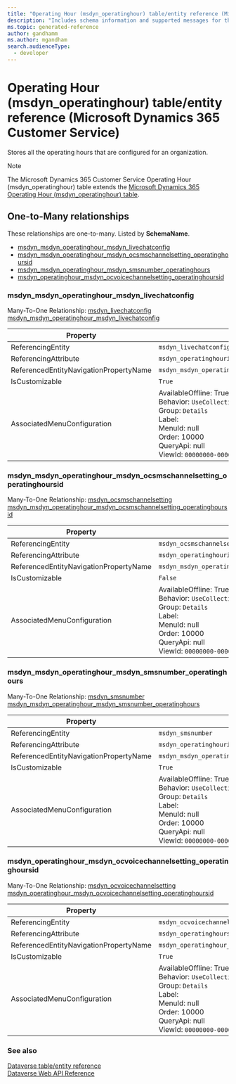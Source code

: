```yaml
---
title: "Operating Hour (msdyn_operatinghour) table/entity reference (Microsoft Dynamics 365 Customer Service)"
description: "Includes schema information and supported messages for the Operating Hour (msdyn_operatinghour) table/entity with Microsoft Dynamics 365 Customer Service."
ms.topic: generated-reference
author: gandhamm
ms.author: mgandham
search.audienceType: 
  - developer
---
```


# Operating Hour (msdyn_operatinghour) table/entity reference (Microsoft Dynamics 365 Customer Service)

Stores all the operating hours that are configured for an organization.

> [!NOTE]
> The Microsoft Dynamics 365 Customer Service Operating Hour (msdyn_operatinghour) table extends the [Microsoft Dynamics 365 Operating Hour (msdyn_operatinghour) table](/dynamics365/developer/reference/entities/msdyn_operatinghour).




## One-to-Many relationships

These relationships are one-to-many. Listed by **SchemaName**.

- [msdyn_msdyn_operatinghour_msdyn_livechatconfig](#BKMK_msdyn_msdyn_operatinghour_msdyn_livechatconfig)
- [msdyn_msdyn_operatinghour_msdyn_ocsmschannelsetting_operatinghoursid](#BKMK_msdyn_msdyn_operatinghour_msdyn_ocsmschannelsetting_operatinghoursid)
- [msdyn_msdyn_operatinghour_msdyn_smsnumber_operatinghours](#BKMK_msdyn_msdyn_operatinghour_msdyn_smsnumber_operatinghours)
- [msdyn_operatinghour_msdyn_ocvoicechannelsetting_operatinghoursid](#BKMK_msdyn_operatinghour_msdyn_ocvoicechannelsetting_operatinghoursid)

### <a name="BKMK_msdyn_msdyn_operatinghour_msdyn_livechatconfig"></a> msdyn_msdyn_operatinghour_msdyn_livechatconfig

Many-To-One Relationship: [msdyn_livechatconfig msdyn_msdyn_operatinghour_msdyn_livechatconfig](msdyn_livechatconfig.md#BKMK_msdyn_msdyn_operatinghour_msdyn_livechatconfig)

|Property|Value|
|---|---|
|ReferencingEntity|`msdyn_livechatconfig`|
|ReferencingAttribute|`msdyn_operatinghourid`|
|ReferencedEntityNavigationPropertyName|`msdyn_msdyn_operatinghour_msdyn_livechatconfig`|
|IsCustomizable|`True`|
|AssociatedMenuConfiguration|AvailableOffline: True<br />Behavior: `UseCollectionName`<br />Group: `Details`<br />Label: <br />MenuId: null<br />Order: 10000<br />QueryApi: null<br />ViewId: `00000000-0000-0000-0000-000000000000`|

### <a name="BKMK_msdyn_msdyn_operatinghour_msdyn_ocsmschannelsetting_operatinghoursid"></a> msdyn_msdyn_operatinghour_msdyn_ocsmschannelsetting_operatinghoursid

Many-To-One Relationship: [msdyn_ocsmschannelsetting msdyn_msdyn_operatinghour_msdyn_ocsmschannelsetting_operatinghoursid](msdyn_ocsmschannelsetting.md#BKMK_msdyn_msdyn_operatinghour_msdyn_ocsmschannelsetting_operatinghoursid)

|Property|Value|
|---|---|
|ReferencingEntity|`msdyn_ocsmschannelsetting`|
|ReferencingAttribute|`msdyn_operatinghourid`|
|ReferencedEntityNavigationPropertyName|`msdyn_msdyn_operatinghour_msdyn_ocsmschannelsetting_operatinghoursid`|
|IsCustomizable|`False`|
|AssociatedMenuConfiguration|AvailableOffline: True<br />Behavior: `UseCollectionName`<br />Group: `Details`<br />Label: <br />MenuId: null<br />Order: 10000<br />QueryApi: null<br />ViewId: `00000000-0000-0000-0000-000000000000`|

### <a name="BKMK_msdyn_msdyn_operatinghour_msdyn_smsnumber_operatinghours"></a> msdyn_msdyn_operatinghour_msdyn_smsnumber_operatinghours

Many-To-One Relationship: [msdyn_smsnumber msdyn_msdyn_operatinghour_msdyn_smsnumber_operatinghours](msdyn_smsnumber.md#BKMK_msdyn_msdyn_operatinghour_msdyn_smsnumber_operatinghours)

|Property|Value|
|---|---|
|ReferencingEntity|`msdyn_smsnumber`|
|ReferencingAttribute|`msdyn_operatinghourid`|
|ReferencedEntityNavigationPropertyName|`msdyn_msdyn_operatinghour_msdyn_smsnumber_operatinghours`|
|IsCustomizable|`True`|
|AssociatedMenuConfiguration|AvailableOffline: True<br />Behavior: `UseCollectionName`<br />Group: `Details`<br />Label: <br />MenuId: null<br />Order: 10000<br />QueryApi: null<br />ViewId: `00000000-0000-0000-0000-000000000000`|

### <a name="BKMK_msdyn_operatinghour_msdyn_ocvoicechannelsetting_operatinghoursid"></a> msdyn_operatinghour_msdyn_ocvoicechannelsetting_operatinghoursid

Many-To-One Relationship: [msdyn_ocvoicechannelsetting msdyn_operatinghour_msdyn_ocvoicechannelsetting_operatinghoursid](msdyn_ocvoicechannelsetting.md#BKMK_msdyn_operatinghour_msdyn_ocvoicechannelsetting_operatinghoursid)

|Property|Value|
|---|---|
|ReferencingEntity|`msdyn_ocvoicechannelsetting`|
|ReferencingAttribute|`msdyn_operatinghoursid`|
|ReferencedEntityNavigationPropertyName|`msdyn_operatinghour_msdyn_ocvoicechannelsetting_operatinghoursid`|
|IsCustomizable|`True`|
|AssociatedMenuConfiguration|AvailableOffline: True<br />Behavior: `UseCollectionName`<br />Group: `Details`<br />Label: <br />MenuId: null<br />Order: 10000<br />QueryApi: null<br />ViewId: `00000000-0000-0000-0000-000000000000`|



### See also

[Dataverse table/entity reference](/power-apps/developer/data-platform/reference/about-entity-reference)  
[Dataverse Web API Reference](/power-apps/developer/data-platform/webapi/reference/about)   

